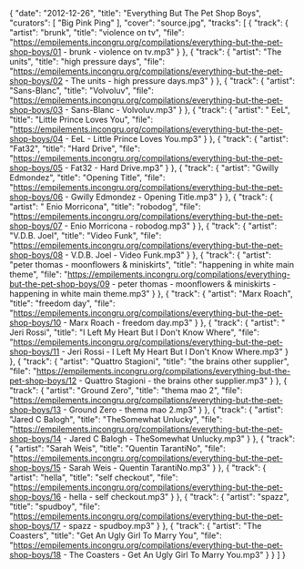 {
  "date": "2012-12-26",
  "title": "Everything But The Pet Shop Boys",
  "curators": [
    "Big Pink Ping"
  ],
  "cover": "source.jpg",
  "tracks": [
    {
      "track": {
        "artist": "brunk",
        "title": "violence on tv",
        "file": "https://empilements.incongru.org/compilations/everything-but-the-pet-shop-boys/01 - brunk - violence on tv.mp3"
      }
    },
    {
      "track": {
        "artist": "The units",
        "title": "high pressure days",
        "file": "https://empilements.incongru.org/compilations/everything-but-the-pet-shop-boys/02 - The units - high pressure days.mp3"
      }
    },
    {
      "track": {
        "artist": "Sans-Blanc",
        "title": "Volvoluv",
        "file": "https://empilements.incongru.org/compilations/everything-but-the-pet-shop-boys/03 - Sans-Blanc - Volvoluv.mp3"
      }
    },
    {
      "track": {
        "artist": " EeL",
        "title": "Little Prince Loves You",
        "file": "https://empilements.incongru.org/compilations/everything-but-the-pet-shop-boys/04 -  EeL - Little Prince Loves You.mp3"
      }
    },
    {
      "track": {
        "artist": "Fat32",
        "title": "Hard Drive",
        "file": "https://empilements.incongru.org/compilations/everything-but-the-pet-shop-boys/05 - Fat32 - Hard Drive.mp3"
      }
    },
    {
      "track": {
        "artist": "Gwilly Edmondez",
        "title": "Opening Title",
        "file": "https://empilements.incongru.org/compilations/everything-but-the-pet-shop-boys/06 - Gwilly Edmondez - Opening Title.mp3"
      }
    },
    {
      "track": {
        "artist": " Enio Morricona",
        "title": "robodog",
        "file": "https://empilements.incongru.org/compilations/everything-but-the-pet-shop-boys/07 -  Enio Morricona - robodog.mp3"
      }
    },
    {
      "track": {
        "artist": "V.D.B. Joel",
        "title": "Video Funk",
        "file": "https://empilements.incongru.org/compilations/everything-but-the-pet-shop-boys/08 - V.D.B. Joel - Video Funk.mp3"
      }
    },
    {
      "track": {
        "artist": "peter thomas - moonflowers & miniskirts",
        "title": "happening in white main theme",
        "file": "https://empilements.incongru.org/compilations/everything-but-the-pet-shop-boys/09 - peter thomas - moonflowers & miniskirts - happening in white main theme.mp3"
      }
    },
    {
      "track": {
        "artist": "Marx Roach",
        "title": "freedom day",
        "file": "https://empilements.incongru.org/compilations/everything-but-the-pet-shop-boys/10 - Marx Roach - freedom day.mp3"
      }
    },
    {
      "track": {
        "artist": " Jeri Rossi",
        "title": "I Left My Heart But I Don't Know Where",
        "file": "https://empilements.incongru.org/compilations/everything-but-the-pet-shop-boys/11 -  Jeri Rossi - I Left My Heart But I Don't Know Where.mp3"
      }
    },
    {
      "track": {
        "artist": "Quattro Stagioni",
        "title": "the brains other supplier",
        "file": "https://empilements.incongru.org/compilations/everything-but-the-pet-shop-boys/12 - Quattro Stagioni - the brains other supplier.mp3"
      }
    },
    {
      "track": {
        "artist": "Ground Zero",
        "title": "thema mao 2",
        "file": "https://empilements.incongru.org/compilations/everything-but-the-pet-shop-boys/13 - Ground Zero - thema mao 2.mp3"
      }
    },
    {
      "track": {
        "artist": "Jared C Balogh",
        "title": "TheSomewhat Unlucky",
        "file": "https://empilements.incongru.org/compilations/everything-but-the-pet-shop-boys/14 - Jared C Balogh - TheSomewhat Unlucky.mp3"
      }
    },
    {
      "track": {
        "artist": "Sarah Weis",
        "title": "Quentin TarantiNo",
        "file": "https://empilements.incongru.org/compilations/everything-but-the-pet-shop-boys/15 - Sarah Weis - Quentin TarantiNo.mp3"
      }
    },
    {
      "track": {
        "artist": "hella",
        "title": "self checkout",
        "file": "https://empilements.incongru.org/compilations/everything-but-the-pet-shop-boys/16 - hella - self checkout.mp3"
      }
    },
    {
      "track": {
        "artist": "spazz",
        "title": "spudboy",
        "file": "https://empilements.incongru.org/compilations/everything-but-the-pet-shop-boys/17 - spazz - spudboy.mp3"
      }
    },
    {
      "track": {
        "artist": "The Coasters",
        "title": "Get An Ugly Girl To Marry You",
        "file": "https://empilements.incongru.org/compilations/everything-but-the-pet-shop-boys/18 - The Coasters - Get An Ugly Girl To Marry You.mp3"
      }
    }
  ]
}
